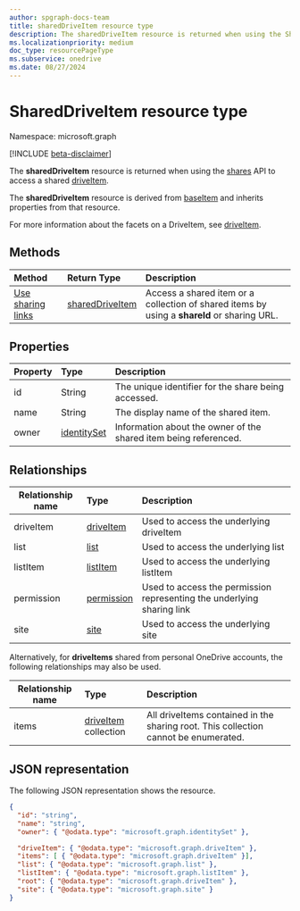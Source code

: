 ```yaml
---
author: spgraph-docs-team
title: sharedDriveItem resource type
description: The sharedDriveItem resource is returned when using the Shares API to access a shared driveItem.
ms.localizationpriority: medium
doc_type: resourcePageType
ms.subservice: onedrive
ms.date: 08/27/2024
---
```


# SharedDriveItem resource type

Namespace: microsoft.graph

[!INCLUDE [beta-disclaimer](../../includes/beta-disclaimer.md)]

The **sharedDriveItem** resource is returned when using the [shares](../api/shares-get.md) API to access a shared [driveItem](driveitem.md).

The **sharedDriveItem** resource is derived from [baseItem](baseitem.md) and inherits properties from that resource.

For more information about the facets on a DriveItem, see [driveItem](driveitem.md).

## Methods

| Method                                    | Return Type                           | Description |
|:------------------------------------------|:--------------------------------------|:------------|
| [Use sharing links](../api/shares-get.md) | [sharedDriveItem](shareddriveitem.md) | Access a shared item or a collection of shared items by using a **shareId** or sharing URL. |

## Properties

| Property | Type                          | Description                                                      |
| :------- | :---------------------------- | :--------------------------------------------------------------- |
| id       | String                        | The unique identifier for the share being accessed.              |
| name     | String                        | The display name of the shared item.                             |
| owner    | [identitySet](identityset.md) | Information about the owner of the shared item being referenced. |

## Relationships

| Relationship name | Type                     | Description |
| ------------------|:-------------------------|:------------|
| driveItem         | [driveItem][driveItem]   | Used to access the underlying driveItem |
| list              | [list][list]             | Used to access the underlying list |
| listItem          | [listItem][listItem]     | Used to access the underlying listItem |
| permission        | [permission][permission] | Used to access the permission representing the underlying sharing link |
| site              | [site][site]             | Used to access the underlying site |

Alternatively, for **driveItems** shared from personal OneDrive accounts, the following relationships may also be used.

| Relationship name | Type                              | Description |
| ------------------|:----------------------------------|:------------|
| items             | [driveItem][driveItem] collection | All driveItems contained in the sharing root. This collection cannot be enumerated. |

[driveItem]: driveitem.md
[list]: list.md
[listItem]: listitem.md
[permission]: permission.md
[site]: site.md

## JSON representation

The following JSON representation shows the resource.

<!-- {
  "blockType": "resource",
  "baseType": "microsoft.graph.baseItem",
  "optionalProperties": [  ],
  "@odata.type": "microsoft.graph.sharedDriveItem"
}-->

```json
{
  "id": "string",
  "name": "string",
  "owner": { "@odata.type": "microsoft.graph.identitySet" },

  "driveItem": { "@odata.type": "microsoft.graph.driveItem" },
  "items": [ { "@odata.type": "microsoft.graph.driveItem" }],
  "list": { "@odata.type": "microsoft.graph.list" },
  "listItem": { "@odata.type": "microsoft.graph.listItem" },
  "root": { "@odata.type": "microsoft.graph.driveItem" },
  "site": { "@odata.type": "microsoft.graph.site" }
}
```

<!--
{
  "type": "#page.annotation",
  "description": "Share resource returns information about a shared item or collection of items.",
  "keywords": "share,shared,sharing root,shared files, shared items",
  "section": "documentation",
  "tocPath": "Resources/Share",
  "suppressions": []
}
-->
